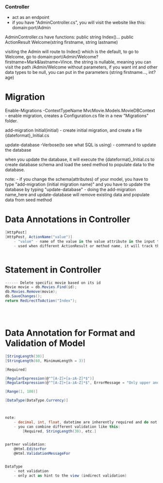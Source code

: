 
### Controller
- act as an endpoint
- if you have "AdminController.cs", you will visit the website like this: domain:port/Admin

AdminController.cs have functions:
	public string Index()...
	public ActionResult Welcome(string firstname, string lastname)

visiting the Admin will route to Index() which is the default, to go to Welcome, go to domain:port/Admin/Welcome?firstname=Mark&lastname=Vince.
	the string is nullable, meaning you can visit the path /Admin/Welcome without parameters, if you want int and other data types to be null, you can put in the parameters (string firstname..., int? age)


# Migration
Enable-Migrations -ContextTypeName MvcMovie.Models.MovieDBContext
	- enable migration, creates a Configuration.cs file in a new "Migrations" folder.

add-migration Initial(initial)
	- create initial migration, and create a file {dateformat}_Initial.cs

update-database -Verbose(to see what SQL is using)
	- command to update the database
	
when you update the database, it will execute the {dateformat}\_Initial.cs to create database schema and load the seed method to populate data to the database.


note:
	- if you change the schema(attributes) of your model, you have to type "add-migration (initial migration name)"  and you have to update the database by typing "update-database"
	- doing the add-migration name_here and update-database will remove existing data and populate data from seed method




# Data Annotations in Controller
```csharp
[HttpPost]
[HttpPost, ActionName("value")]
	- "value" - name of the value in the value attribute in the input type from the form of HTML
	- used when different ActionResult or method name, it will track the value of ActionName



```



# Statement in Controller
```csharp
------ Delete specific movie based on its id
Movie movie = db.Movies.Find(id);
db.Movies.Remove(movie);
db.SaveChanges();
return RedirectToAction("Index");





```













# Data Annotation for Format and Validation of Model
```csharp
[StringLength(30)]
[StringLength(60, MinimumLength = 3)]

[Required]

[RegularExpression(@"^[A-Z]+[a-zA-Z]*$")]
[RegularExpression(@"^[A-Z]+[a-zA-Z]*$", ErrorMessage = "Only upper and lowercase")]

[Range(1, 100)]

[DataType(DataType.Currency)]



note:
	- decimal, int, float, datetime are inherently required and do not need the Required attribute.
	- you can combine different validation like this:
		[Required, StringLength(30), etc.]
	

partner validation:
	@Html.EditorFor
	@Html.ValidationMessageFor


DataType
	- not validation
	- only act as hint to the view (indirect validation)








```





























